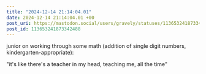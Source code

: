 ```yaml
---
title: "2024-12-14 21:14:04.01"
date: 2024-12-14 21:14:04.01 +00
post_uri: https://mastodon.social/users/gravely/statuses/113653241873342488
post_id: 113653241873342488
---
```

junior on working through some math (addition of single digit numbers, kindergarten-appropriate):

"it's like there's a teacher in my head, teaching me, all the time"


